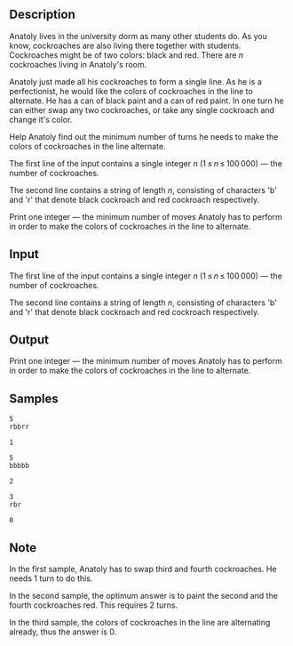 ## Description

<div><p>Anatoly lives in the university dorm as many other students do. As you know, cockroaches are also living there together with students. Cockroaches might be of two colors: black and red. There are <span class="tex-span"><i>n</i></span> cockroaches living in Anatoly's room.</p><p>Anatoly just made all his cockroaches to form a single line. As he is a perfectionist, he would like the colors of cockroaches in the line to <span class="tex-font-style-bf">alternate</span>. He has a can of black paint and a can of red paint. In one turn he can either swap any two cockroaches, or take any single cockroach and change it's color.</p><p>Help Anatoly find out the minimum number of turns he needs to make the colors of cockroaches in the line alternate.</p></div><div class="input-specification"><p>The first line of the input contains a single integer <span class="tex-span"><i>n</i></span> (<span class="tex-span">1 ≤ <i>n</i> ≤ 100 000</span>)&nbsp;— the number of cockroaches.</p><p>The second line contains a string of length <span class="tex-span"><i>n</i></span>, consisting of characters '<span class="tex-font-style-tt">b</span>' and '<span class="tex-font-style-tt">r</span>' that denote black cockroach and red cockroach respectively.</p></div><div class="output-specification"><p>Print one integer&nbsp;— the minimum number of moves Anatoly has to perform in order to make the colors of cockroaches in the line to alternate.</p></div>

## Input

<p>The first line of the input contains a single integer <span class="tex-span"><i>n</i></span> (<span class="tex-span">1 ≤ <i>n</i> ≤ 100 000</span>)&nbsp;— the number of cockroaches.</p><p>The second line contains a string of length <span class="tex-span"><i>n</i></span>, consisting of characters '<span class="tex-font-style-tt">b</span>' and '<span class="tex-font-style-tt">r</span>' that denote black cockroach and red cockroach respectively.</p>

## Output

<p>Print one integer&nbsp;— the minimum number of moves Anatoly has to perform in order to make the colors of cockroaches in the line to alternate.</p>

## Samples

```input1
5
rbbrr

```

```output1
1

```






```input2
5
bbbbb

```

```output2
2

```






```input3
3
rbr

```

```output3
0

```




## Note

<p>In the first sample, Anatoly has to swap third and fourth cockroaches. He needs <span class="tex-span">1</span> turn to do this.</p><p>In the second sample, the optimum answer is to paint the second and the fourth cockroaches red. This requires <span class="tex-span">2</span> turns.</p><p>In the third sample, the colors of cockroaches in the line are alternating already, thus the answer is <span class="tex-span">0</span>.</p>
